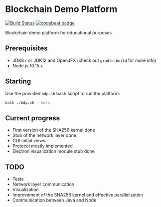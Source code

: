 # Blockchain Demo Platform
[![Build Status](https://travis-ci.org/pwegrzyn/Blockchain-Demo-Platform.svg?branch=master)](https://travis-ci.org/pwegrzyn/Blockchain-Demo-Platform)
[![codebeat badge](https://codebeat.co/badges/d8f160aa-959c-4e4e-9d29-1b6c3ac6be70)](https://codebeat.co/projects/github-com-pwegrzyn-blockchain-demo-platform-master)

Blockchain demo platform for educational purposes

## Prerequisites
* JDK8+ or JDK12 and OpenJFX (check out `gradle.build` for more info)
* Node.js 10.15.x

## Starting
Use the provided `bdp.sh` bash script to run the platform:
```bash
bash ./bdp.sh --help
```

## Current progress
* First version of the SHA256 kernel done
* Stub of the network layer done
* GUI initial views
* Protocol mostly implemented
* Electron visualization module stub done

## TODO
* Tests
* Network layer communication
* Visualization
* Improvement of the SHA256 kernel and effective parallelization
* Communication between Java and Node
